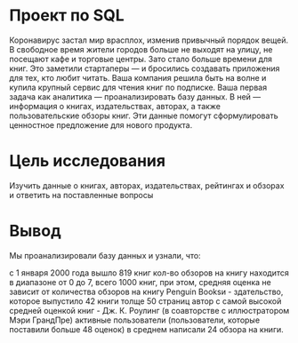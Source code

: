 # Проект по SQL
Коронавирус застал мир врасплох, изменив привычный порядок вещей. В свободное время жители городов больше не выходят на улицу, не посещают кафе и торговые центры. Зато стало больше времени для книг. Это заметили стартаперы — и бросились создавать приложения для тех, кто любит читать.
Ваша компания решила быть на волне и купила крупный сервис для чтения книг по подписке. Ваша первая задача как аналитика — проанализировать базу данных.
В ней — информация о книгах, издательствах, авторах, а также пользовательские обзоры книг. Эти данные помогут сформулировать ценностное предложение для нового продукта.

# Цель исследования
Изучить данные о книгах, авторах, издательствах, рейтингах и обзорах и ответить на поставленные вопросы

# Вывод
Мы проанализировали базу данных и узнали, что:

с 1 января 2000 года вышло 819 книг
кол-во обзоров на книгу находится в диапазоне от 0 до 7, всего 1000 книг, при этом, средняя оценка не зависит от количества обзоров на книгу
Penguin Booksи - здательство, которое выпустило 42 книги толще 50 страниц
автор с самой высокой средней оценкой книг - Дж. К. Роулинг (в соавторстве с иллюстратором Мэри ГрандПре)
активные пользователи (пользователи, которые поставили больше 48 оценок) в среднем написали 24 обзора на книги.
